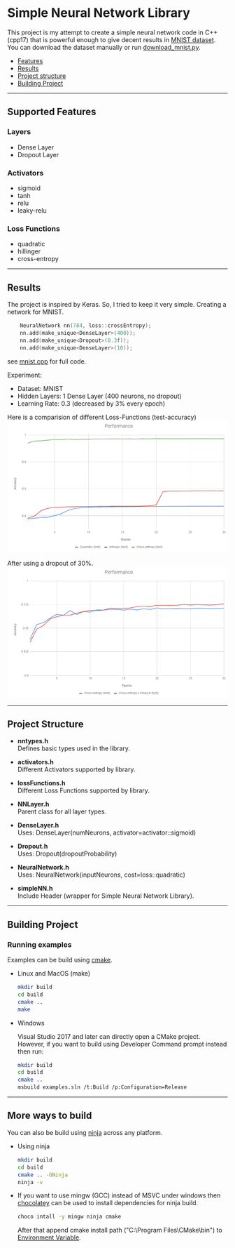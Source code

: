 Simple Neural Network Library
=============================

This project is my attempt to create a simple neural network
code in C++ (cpp17) that is powerful enough to give decent
results in [MNIST dataset](http://yann.lecun.com/exdb/mnist/).
You can download the dataset manually or run [download_mnist.py](download_mnist.py).

*	[Features](#features)
*	[Results](#results)
*	[Project structure](#project-structure)
*   [Building Project](#build-project)

---

[](#features)
## Supported Features

### Layers
*	Dense Layer
*	Dropout Layer

### Activators
*	sigmoid
*	tanh
*	relu
*	leaky-relu

### Loss Functions
*	quadratic
*	hillinger
*	cross-entropy

---

[](#results)
## Results

The project is inspired by Keras. So, I tried to keep it very simple. Creating a network for MNIST.
```cpp
    NeuralNetwork nn(784, loss::crossEntropy);
    nn.add(make_unique<DenseLayer>(400));
    nn.add(make_unique<Dropout>(0.3f));
    nn.add(make_unique<DenseLayer>(10));
```
see [mnist.cpp](examples/mnist.cpp) for full code.

Experiment:
* Dataset: MNIST
* Hidden Layers: 1 Dense Layer (400 neurons, no dropout)
* Learning Rate: 0.3 (decreased by 3% every epoch)

Here is a comparision of different Loss-Functions (test-accuracy)
![alt text](docs/plots/accuracy_plot_1b.png)

After using a dropout of 30%.
![alt text](docs/plots/accuracy_plot_2b.png)

---

[](#project-structure)
## Project Structure
*	__nntypes.h__  
	Defines basic types used in the library.

*	__activators.h__  
    Different Activators supported by library.

*	__lossFunctions.h__  
    Different Loss Functions supported by library.

*	__NNLayer.h__  
    Parent class for all layer types.

*	__DenseLayer.h__  
    Uses: DenseLayer(numNeurons, activator=activator::sigmoid)

*	__Dropout.h__  
    Uses: Dropout(dropoutProbability)

*	__NeuralNetwork.h__  
    Uses: NeuralNetwork(inputNeurons, cost=loss::quadratic)

*	__simpleNN.h__  
    Include Header (wrapper for Simple Neural Network Library).

---

[](#project-structure)
## Building Project

### Running examples

Examples can be build using [cmake](https://cmake.org/).

* Linux and MacOS (make)
    ```sh
    mkdir build
    cd build
    cmake ..
    make
    ```

* Windows

    Visual Studio 2017 and later can directly open a CMake project. However, if you want to build using Developer Command prompt instead then run:
    ```sh
    mkdir build
    cd build
    cmake ..
    msbuild examples.sln /t:Build /p:Configuration=Release
    ```
---

## More ways to build

You can also be build using [ninja](https://ninja-build.org/) across any platform.

* Using ninja
    ```sh
    mkdir build
    cd build
    cmake .. -GNinja
    ninja -v
    ```

* If you want to use mingw (GCC) instead of MSVC under windows then [chocolatey](https://chocolatey.org/) can be used to install dependencies for ninja build.

    ```sh
    choco intall -y mingw ninja cmake
    ```
    After that append cmake install path ("C:\Program Files\CMake\bin") to [Environment Variable](https://helpdeskgeek.com/windows-10/add-windows-path-environment-variable/).
